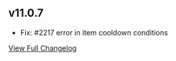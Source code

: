 
## v11.0.7
* Fix: #2217 error in item cooldown conditions


[View Full Changelog](https://github.com/ascott18/TellMeWhen/blob/0c836040ee7e730884835b6deef957de60856d02/CHANGELOG.md)
